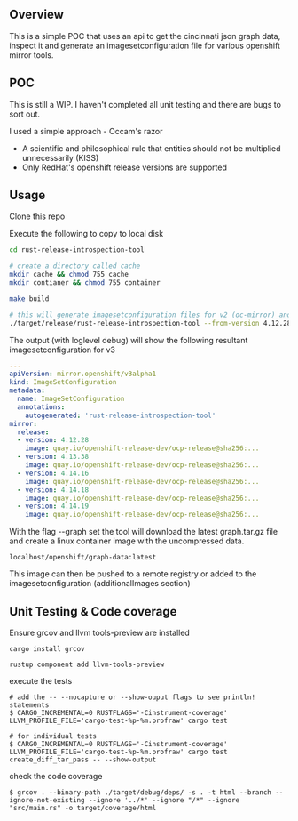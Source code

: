 ## Overview

This is a simple POC that uses an api to get the cincinnati json graph data, inspect it and generate an imagesetconfiguration file for various openshift mirror tools. 

## POC 

This is still a WIP. I haven't completed all unit testing and there are bugs to sort out.



I used a simple approach - Occam's razor

- A scientific and philosophical rule that entities should not be multiplied unnecessarily (KISS)
- Only RedHat's openshift release versions are supported

## Usage

Clone this repo

Execute the following to copy to local disk 

```bash
cd rust-release-introspection-tool

# create a directory called cache
mkdir cache && chmod 755 cache
mkdir contianer && chmod 755 container

make build 

# this will generate imagesetconfiguration files for v2 (oc-mirror) and v3 (rust-image-mirror) tools
./target/release/rust-release-introspection-tool --from-version 4.12.28 --to-version 4.14.16 --channel eus-4.14 --arch amd64 --loglevel debug --graph --force-update

```
The output (with loglevel debug) will show the following resultant imagesetconfiguration for v3 

```yaml
---
apiVersion: mirror.openshift/v3alpha1
kind: ImageSetConfiguration
metadata:
  name: ImageSetConfiguration
  annotations: 
    autogenerated: 'rust-release-introspection-tool'
mirror:
  release:
  - version: 4.12.28
    image: quay.io/openshift-release-dev/ocp-release@sha256:...
  - version: 4.13.38
    image: quay.io/openshift-release-dev/ocp-release@sha256:...
  - version: 4.14.16
    image: quay.io/openshift-release-dev/ocp-release@sha256:...
  - version: 4.14.18
    image: quay.io/openshift-release-dev/ocp-release@sha256:...
  - version: 4.14.19
    image: quay.io/openshift-release-dev/ocp-release@sha256:...

```

With the flag --graph set the tool will download the latest graph.tar.gz file and create a linux container image with the uncompressed data.

```
localhost/openshift/graph-data:latest
```

This image can then be pushed to a remote registry or added to the imagesetconfiguration (additionalImages section)


## Unit Testing & Code coverage

Ensure grcov and  llvm tools-preview are installed

```
cargo install grcov 

rustup component add llvm-tools-preview

```

execute the tests

```
# add the -- --nocapture or --show-ouput flags to see println! statements
$ CARGO_INCREMENTAL=0 RUSTFLAGS='-Cinstrument-coverage' LLVM_PROFILE_FILE='cargo-test-%p-%m.profraw' cargo test

# for individual tests
$ CARGO_INCREMENTAL=0 RUSTFLAGS='-Cinstrument-coverage' LLVM_PROFILE_FILE='cargo-test-%p-%m.profraw' cargo test create_diff_tar_pass -- --show-output
```

check the code coverage

```
$ grcov . --binary-path ./target/debug/deps/ -s . -t html --branch --ignore-not-existing --ignore '../*' --ignore "/*" --ignore "src/main.rs" -o target/coverage/html

```
